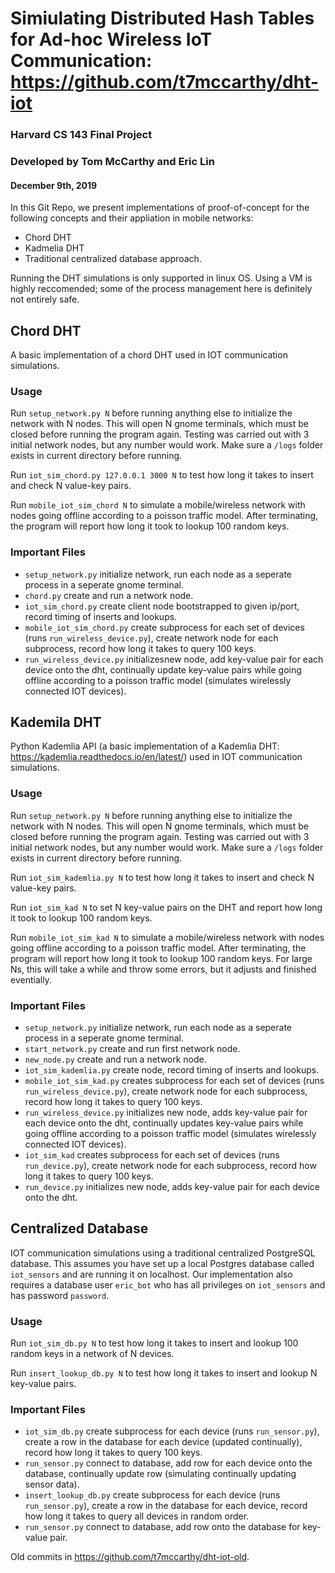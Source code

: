 # Simiulating Distributed Hash Tables for Ad-hoc Wireless IoT Communication: https://github.com/t7mccarthy/dht-iot

### Harvard CS 143 Final Project
### Developed by Tom McCarthy and Eric Lin
#### December 9th, 2019


In this Git Repo, we present implementations of proof-of-concept for the following concepts and their appliation in mobile networks:
- Chord DHT
- Kadmelia DHT
- Traditional centralized database approach.

Running the DHT simulations is only supported in linux OS. Using a VM is highly reccomended; some of the process management here is definitely not entirely safe.

## Chord DHT
A basic implementation of a chord DHT used in IOT communication simulations.

### Usage
Run `setup_network.py N` before running anything else to initialize the network with N nodes. This will open N gnome terminals, which must be closed before running the program again. Testing was carried out with 3 initial network nodes, but any number would work. Make sure a `/logs` folder exists in current directory before running.

Run `iot_sim_chord.py 127.0.0.1 3000 N` to test how long it takes to insert and check N value-key pairs.

Run `mobile_iot_sim_chord N` to simulate a mobile/wireless network with nodes going offline according to a poisson traffic model. After terminating, the program will report how long it took to lookup 100 random keys.

### Important Files
- `setup_network.py` initialize network, run each node as a seperate process in a seperate gnome terminal.
- `chord.py` create and run a network node.
- `iot_sim_chord.py` create client node bootstrapped to given ip/port, record timing of inserts and lookups.
- `mobile_iot_sim_chord.py` create subprocess for each set of devices (runs `run_wireless_device.py`), create network node for each subprocess, record how long it takes to query 100 keys.
- `run_wireless_device.py` initializesnew node, add key-value pair for each device onto the dht, continually update key-value pairs while going offline according to a poisson traffic model (simulates wirelessly connected IOT devices).


## Kademila DHT
Python Kademlia API (a basic implementation of a Kademlia DHT: https://kademlia.readthedocs.io/en/latest/) used in IOT communication simulations.

### Usage
Run `setup_network.py N` before running anything else to initialize the network with N nodes. This will open N gnome terminals, which must be closed before running the program again. Testing was carried out with 3 initial network nodes, but any number would work. Make sure a `/logs` folder exists in current directory before running.

Run `iot_sim_kademlia.py N` to test how long it takes to insert and check N value-key pairs.

Run `iot_sim_kad N` to set N key-value pairs on the DHT and report how long it took to lookup 100 random keys.

Run `mobile_iot_sim_kad N` to simulate a mobile/wireless network with nodes going offline according to a poisson traffic model. After terminating, the program will report how long it took to lookup 100 random keys. For large Ns, this will take a while and throw some errors, but it adjusts and finished eventially.

### Important Files
- `setup_network.py` initialize network, run each node as a seperate process in a seperate gnome terminal.
- `start_network.py` create and run first network node.
- `new_node.py` create and run a network node.
- `iot_sim_kademlia.py` create node, record timing of inserts and lookups.
- `mobile_iot_sim_kad.py` creates subprocess for each set of devices (runs `run_wireless_device.py`), create network node for each subprocess, record how long it takes to query 100 keys.
- `run_wireless_device.py` initializes new node, adds key-value pair for each device onto the dht, continually updates key-value pairs while going offline according to a poisson traffic model (simulates wirelessly connected IOT devices).
- `iot_sim_kad` creates subprocess for each set of devices (runs `run_device.py`), create network node for each subprocess, record how long it takes to query 100 keys.
- `run_device.py` initializes new node, adds key-value pair for each device onto the dht.


## Centralized Database
IOT communication simulations using a traditional centralized PostgreSQL database. This assumes you have set up a local Postgres database called `iot_sensors` and are running it on localhost. Our implementation also requires a database user `eric_bot` who has all privileges on `iot_sensors` and has password `password`.

### Usage
Run `iot_sim_db.py N` to test how long it takes to insert and lookup 100 random keys in a network of N devices.

Run `insert_lookup_db.py N` to test how long it takes to insert and lookup N key-value pairs.

### Important Files
- `iot_sim_db.py` create subprocess for each device (runs `run_sensor.py`), create a row in the database for each device (updated continually), record how long it takes to query 100 keys.
- `run_sensor.py` connect to database, add row for each device onto the database, continually update row (simulating continually updating sensor data).
- `insert_lookup_db.py` create subprocess for each device (runs `run_sensor.py`), create a row in the database for each device, record how long it takes to query all devices in random order.
- `run_sensor.py` connect to database, add row onto the database for key-value pair.


Old commits in https://github.com/t7mccarthy/dht-iot-old.
